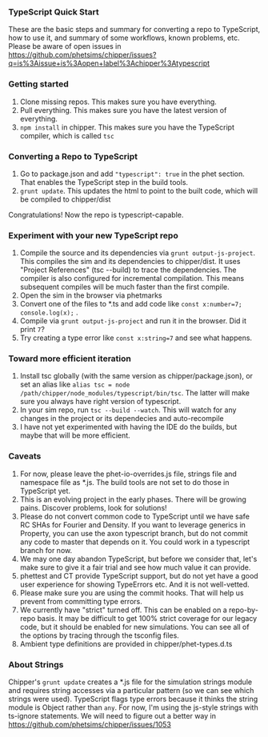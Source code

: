 ### TypeScript Quick Start

These are the basic steps and summary for converting a repo to TypeScript, how to use it, and summary of some workflows,
known problems, etc.
Please be aware of open issues in https://github.com/phetsims/chipper/issues?q=is%3Aissue+is%3Aopen+label%3Achipper%3Atypescript

### Getting started
1. Clone missing repos.  This makes sure you have everything.
2. Pull everything.  This makes sure you have the latest version of everything.
3. `npm install` in chipper. This makes sure you have the TypeScript compiler, which is called `tsc`

### Converting a Repo to TypeScript
1. Go to package.json and add `"typescript": true` in the phet section.  That enables the TypeScript step in the build tools.
2. `grunt update`.  This updates the html to point to the built code, which will be compiled to chipper/dist

Congratulations!  Now the repo is typescript-capable.

### Experiment with your new TypeScript repo
1. Compile the source and its dependencies via `grunt output-js-project`.  This compiles the sim and its dependencies to chipper/dist.
It uses "Project References" (tsc --build) to trace the dependencies.
The compiler is also configured for incremental compilation.  This means subsequent compiles will be much faster than the first compile.
2. Open the sim in the browser via phetmarks
3. Convert one of the files to *.ts and add code like `const x:number=7; console.log(x);` .
4. Compile via `grunt output-js-project` and run it in the browser.  Did it print `7`?
5. Try creating a type error like `const x:string=7` and see what happens.

### Toward more efficient iteration
1. Install tsc globally (with the same version as chipper/package.json), or set an alias like `alias tsc = node /path/chipper/node_modules/typescript/bin/tsc`.  The latter will make sure you always have right version of typescript.
2. In your sim repo, run `tsc --build --watch`.  This will watch for any changes in the project or its dependecies and auto-recompile
3. I have not yet experimented with having the IDE do the builds, but maybe that will be more efficient.

### Caveats
1. For now, please leave the phet-io-overrides.js file, strings file and namespace file as *.js.  The build tools are not set to do those in TypeScript yet.
2. This is an evolving project in the early phases.  There will be growing pains. Discover problems, look for solutions!
3. Please do not convert common code to TypeScript until we have safe RC SHAs for Fourier and Density.  If you want to leverage generics in Property, you can use
the axon typescript branch, but do not commit any code to master that depends on it.  You could work in a typescript branch for now.
4. We may one day abandon TypeScript, but before we consider that, let's make sure to give it a fair trial and see how
much value it can provide.
5. phettest and CT provide TypeScript support, but do not yet have a good user experience for showing TypeErrors etc.
And it is not well-vetted.
6. Please make sure you are using the commit hooks.  That will help us prevent from committing type errors.
7. We currently have "strict" turned off.  This can be enabled on a repo-by-repo basis.  It may be difficult to get 100%
strict coverage for our legacy code, but it should be enabled for new simulations.  You can see all of the options by 
tracing through the tsconfig files.
8. Ambient type definitions are provided in chipper/phet-types.d.ts 

### About Strings
Chipper's `grunt update` creates a *.js file for the simulation strings module and requires string accesses via a particular
pattern (so we can see which strings were used).  TypeScript flags type errors because it thinks the string module is Object 
rather than `any`.  For now, I'm using the js-style strings with ts-ignore statements.  We will need to figure out a better way
in https://github.com/phetsims/chipper/issues/1053